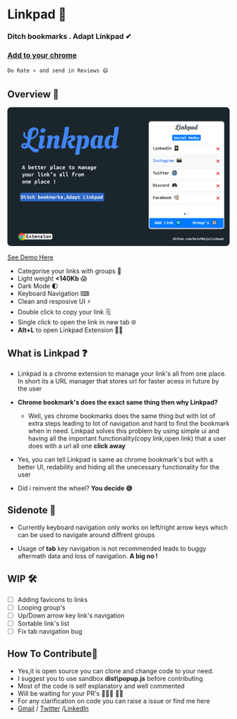 # Linkpad 🔗

### Ditch bookmarks . Adapt Linkpad ✔

### [Add to your chrome]
```
Do Rate ⭐ and send in Reviews 😄
```
## Overview 👀
<img src="img/showcase1.png" style="border-radius:8px">


[See Demo Here]

- Categorise your links with groups 📂 
- Light weight **<140Kb** 😱
- Dark Mode 🌓 
- Keyboard Navigation ⌨ 
- Clean and resposive UI ⚡
- Double click to copy your link 🗒 
- Single click to open the link in new tab 🌐 
- **Alt+L** to open Linkpad Extension 👍🏻

## What is Linkpad ❓

- Linkpad is a chrome extension to manage your link's all from one place. In short its a URL manager that stores url for faster acess in future by the user

- **Chrome bookmark's does the exact same thing then why Linkpad?**

    - Well, yes chrome bookmarks does the same thing but with lot of extra steps leading to lot of navigation and hard to find the bookmark when in need. Linkpad solves this problem by using simple ui and having all the important functionality(copy link,open link) that a user does with a url all one  **click away**

- Yes, you can tell Linkpad is same as chrome bookmark's but with a better UI, redability and hiding all the unecessary functionality for the user 

- Did i reinvent the wheel? **You decide 😅**

## Sidenote 📄
- Currently keyboard navigation only works on left/right arrow keys which can be used to navigate around diffrent groups

- Usage of **tab** key navigation is not recommended leads to buggy aftermath data and loss of navigation. **A big no !**

## WIP 🛠

- [ ] Adding favicons to links
- [ ] Looping group's
- [ ] Up/Down arrow key link's navigation
- [ ] Sortable link's list
- [ ] Fix tab navigation bug

## How To Contribute🤝 

- Yes,it is open source you can clone and change code to your need.
- I suggest you to use sandbox **dist\popup.js** before contributing
- Most of the code is self explanatory and well commented
- Will be waiting for your PR's 👨🏻‍💻 ✌🏻
- For any clarification on code you can raise a issue or find me here
- [Gmail] / [Twitter] /[LinkedIn]

[Gmail]: <mailto:vashish888@gmail.com>
[LinkedIn]: <https://www.linkedin.com/in/asish-raju-7a0b90192>
[Twitter]: <https://twitter.com/vashish888>
[Add to your chrome]: <https://chrome.google.com/webstore/detail/linkpad/nomgglnafmlbgjfcfhgpelfcpjlbkkpk>
[See Demo Here]:<https://youtu.be/GR6RNwUi49k>